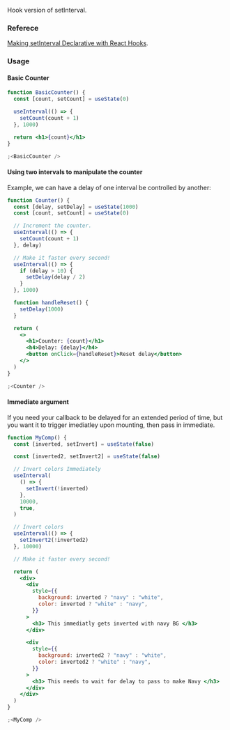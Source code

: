 Hook version of setInterval.

### Referece

[Making setInterval Declarative with React Hooks](https://overreacted.io/making-setinterval-declarative-with-react-hooks/).

### Usage

#### Basic Counter

```jsx
function BasicCounter() {
  const [count, setCount] = useState(0)

  useInterval(() => {
    setCount(count + 1)
  }, 1000)

  return <h1>{count}</h1>
}

;<BasicCounter />
```

#### Using two intervals to manipulate the counter

Example, we can have a delay of one interval be controlled by another:

```jsx
function Counter() {
  const [delay, setDelay] = useState(1000)
  const [count, setCount] = useState(0)

  // Increment the counter.
  useInterval(() => {
    setCount(count + 1)
  }, delay)

  // Make it faster every second!
  useInterval(() => {
    if (delay > 10) {
      setDelay(delay / 2)
    }
  }, 1000)

  function handleReset() {
    setDelay(1000)
  }

  return (
    <>
      <h1>Counter: {count}</h1>
      <h4>Delay: {delay}</h4>
      <button onClick={handleReset}>Reset delay</button>
    </>
  )
}

;<Counter />
```

#### Immediate argument

If you need your callback to be delayed for an extended period of time, but you want it to trigger imediatley upon mounting, then pass in immediate.

```jsx
function MyComp() {
  const [inverted, setInvert] = useState(false)

  const [inverted2, setInvert2] = useState(false)

  // Invert colors Immediately
  useInterval(
    () => {
      setInvert(!inverted)
    },
    10000,
    true,
  )

  // Invert colors
  useInterval(() => {
    setInvert2(!inverted2)
  }, 10000)

  // Make it faster every second!

  return (
    <div>
      <div
        style={{
          background: inverted ? "navy" : "white",
          color: inverted ? "white" : "navy",
        }}
      >
        <h3> This immediatly gets inverted with navy BG </h3>
      </div>

      <div
        style={{
          background: inverted2 ? "navy" : "white",
          color: inverted2 ? "white" : "navy",
        }}
      >
        <h3> This needs to wait for delay to pass to make Navy </h3>
      </div>
    </div>
  )
}

;<MyComp />
```
